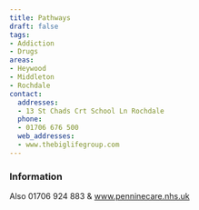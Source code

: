 ```yaml
---
title: Pathways
draft: false
tags:
- Addiction
- Drugs
areas:
- Heywood
- Middleton
- Rochdale
contact:
  addresses:
  - 13 St Chads Crt School Ln Rochdale
  phone:
  - 01706 676 500
  web_addresses:
  - www.thebiglifegroup.com
---
```


### Information
Also 01706 924 883  &  www.penninecare.nhs.uk

